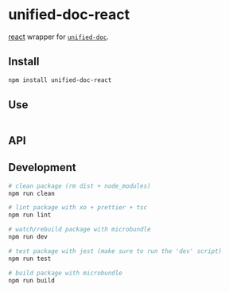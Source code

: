 # unified-doc-react

[react][react] wrapper for [`unified-doc`][unified-doc].

## Install

```sh
npm install unified-doc-react
```

## Use

```js
```

## API


## Development
```sh
# clean package (rm dist + node_modules)
npm run clean

# lint package with xo + prettier + tsc
npm run lint

# watch/rebuild package with microbundle
npm run dev

# test package with jest (make sure to run the 'dev' script)
npm run test

# build package with microbundle
npm run build
```

<!-- Links -->
[react]: https://github.com/facebook/react
[unified-doc]: https://github.com/unified-doc/unified-doc
